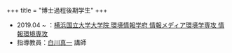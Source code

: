 +++
title = "博士過程後期学生"
+++

- 2019.04 ~ ：[横浜国立大学大学院 環境情報学府 情報メディア環境学専攻 情報環境専攻](http://www.eis.ynu.ac.jp/category01/academic/information.html)
- 指導教員：[白川真一](http://shiralab.ynu.ac.jp/shirakawa/) 講師

<!--more-->
